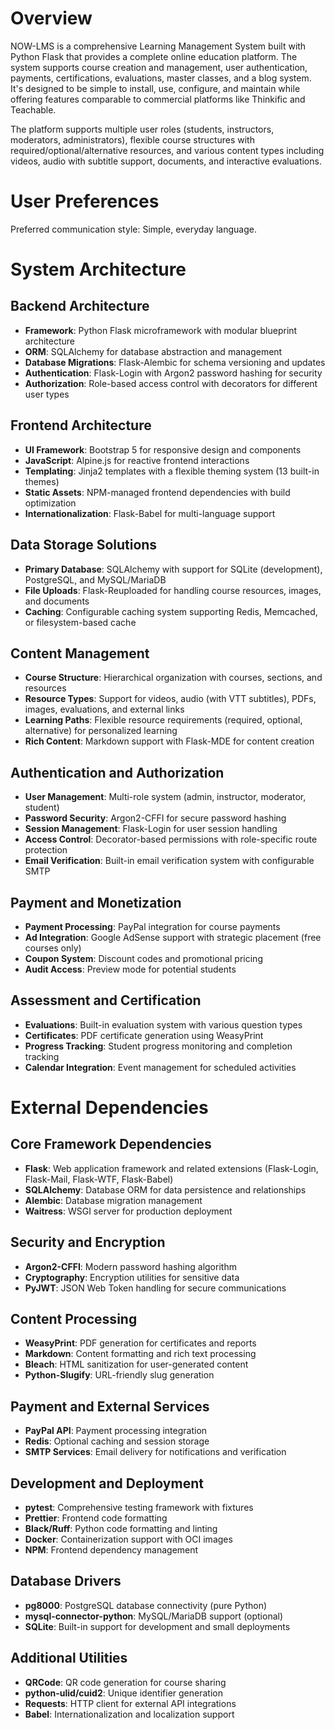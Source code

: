# Overview

NOW-LMS is a comprehensive Learning Management System built with Python Flask that provides a complete online education platform. The system supports course creation and management, user authentication, payments, certifications, evaluations, master classes, and a blog system. It's designed to be simple to install, use, configure, and maintain while offering features comparable to commercial platforms like Thinkific and Teachable.

The platform supports multiple user roles (students, instructors, moderators, administrators), flexible course structures with required/optional/alternative resources, and various content types including videos, audio with subtitle support, documents, and interactive evaluations.

# User Preferences

Preferred communication style: Simple, everyday language.

# System Architecture

## Backend Architecture
- **Framework**: Python Flask microframework with modular blueprint architecture
- **ORM**: SQLAlchemy for database abstraction and management
- **Database Migrations**: Flask-Alembic for schema versioning and updates
- **Authentication**: Flask-Login with Argon2 password hashing for security
- **Authorization**: Role-based access control with decorators for different user types

## Frontend Architecture
- **UI Framework**: Bootstrap 5 for responsive design and components
- **JavaScript**: Alpine.js for reactive frontend interactions
- **Templating**: Jinja2 templates with a flexible theming system (13 built-in themes)
- **Static Assets**: NPM-managed frontend dependencies with build optimization
- **Internationalization**: Flask-Babel for multi-language support

## Data Storage Solutions
- **Primary Database**: SQLAlchemy with support for SQLite (development), PostgreSQL, and MySQL/MariaDB
- **File Uploads**: Flask-Reuploaded for handling course resources, images, and documents
- **Caching**: Configurable caching system supporting Redis, Memcached, or filesystem-based cache

## Content Management
- **Course Structure**: Hierarchical organization with courses, sections, and resources
- **Resource Types**: Support for videos, audio (with VTT subtitles), PDFs, images, evaluations, and external links
- **Learning Paths**: Flexible resource requirements (required, optional, alternative) for personalized learning
- **Rich Content**: Markdown support with Flask-MDE for content creation

## Authentication and Authorization
- **User Management**: Multi-role system (admin, instructor, moderator, student)
- **Password Security**: Argon2-CFFI for secure password hashing
- **Session Management**: Flask-Login for user session handling
- **Access Control**: Decorator-based permissions with role-specific route protection
- **Email Verification**: Built-in email verification system with configurable SMTP

## Payment and Monetization
- **Payment Processing**: PayPal integration for course payments
- **Ad Integration**: Google AdSense support with strategic placement (free courses only)
- **Coupon System**: Discount codes and promotional pricing
- **Audit Access**: Preview mode for potential students

## Assessment and Certification
- **Evaluations**: Built-in evaluation system with various question types
- **Certificates**: PDF certificate generation using WeasyPrint
- **Progress Tracking**: Student progress monitoring and completion tracking
- **Calendar Integration**: Event management for scheduled activities

# External Dependencies

## Core Framework Dependencies
- **Flask**: Web application framework and related extensions (Flask-Login, Flask-Mail, Flask-WTF, Flask-Babel)
- **SQLAlchemy**: Database ORM for data persistence and relationships
- **Alembic**: Database migration management
- **Waitress**: WSGI server for production deployment

## Security and Encryption
- **Argon2-CFFI**: Modern password hashing algorithm
- **Cryptography**: Encryption utilities for sensitive data
- **PyJWT**: JSON Web Token handling for secure communications

## Content Processing
- **WeasyPrint**: PDF generation for certificates and reports
- **Markdown**: Content formatting and rich text processing
- **Bleach**: HTML sanitization for user-generated content
- **Python-Slugify**: URL-friendly slug generation

## Payment and External Services
- **PayPal API**: Payment processing integration
- **Redis**: Optional caching and session storage
- **SMTP Services**: Email delivery for notifications and verification

## Development and Deployment
- **pytest**: Comprehensive testing framework with fixtures
- **Prettier**: Frontend code formatting
- **Black/Ruff**: Python code formatting and linting
- **Docker**: Containerization support with OCI images
- **NPM**: Frontend dependency management

## Database Drivers
- **pg8000**: PostgreSQL database connectivity (pure Python)
- **mysql-connector-python**: MySQL/MariaDB support (optional)
- **SQLite**: Built-in support for development and small deployments

## Additional Utilities
- **QRCode**: QR code generation for course sharing
- **python-ulid/cuid2**: Unique identifier generation
- **Requests**: HTTP client for external API integrations
- **Babel**: Internationalization and localization support